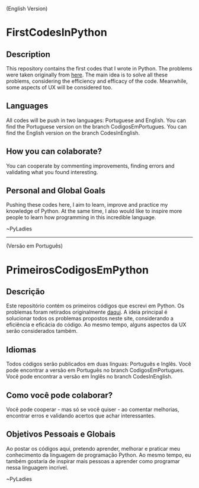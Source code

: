 (English Version)
# FirstCodesInPython

## Description
 This repository contains the first codes that I wrote in Python.
 The problems were taken originally from [here](https://www.ime.usp.br/~macmulti/exercicios/inteiros/index.html).
 The main idea is to solve all these problems, considering the efficiency and efficacy of the code.
 Meanwhile, some aspects of UX will be considered too.
 
## Languages
 All codes will be push in two languages: Portuguese and English.
 You can find the Portuguese version on the branch CodigosEmPortugues.
 You can find the English version on the branch CodesInEnglish.
 
## How you can colaborate?
 You can cooperate by commenting improvements, finding errors and validating what you found interesting.

## Personal and Global Goals
 Pushing these codes here, I aim to learn, improve and practice my knowledge of Python.
 At the same time, I also would like to inspire more people to learn how programming in this incredible language.
 
 ~PyLadies

-----------------------

(Versão em Português)
# PrimeirosCodigosEmPython

## Descrição
 Este repositório contém os primeiros códigos que escrevi em Python.
 Os problemas foram retirados originalmente [daqui](https://www.ime.usp.br/~macmulti/exercicios/inteiros/index.html).
 A ideia principal é solucionar todos os problemas propostos neste site, considerando a eficiência e eficácia do código.
 Ao mesmo tempo, alguns aspectos da UX serão considerados também.
 
## Idiomas
 Todos códigos serão publicados em duas línguas: Português e Inglês.
 Você pode encontrar a versão em Português no branch CodigosEmPortugues.
 Você pode encontrar a versão em Inglês no branch CodesInEnglish.
 
## Como você pode colaborar?
 Você pode cooperar - mas só se você quiser - ao comentar melhorias, encontrar erros e validando acertos que achar interessantes.

## Objetivos Pessoais e Globais
 Ao postar os códigos aqui, pretendo aprender, melhorar e praticar meu conhecimento da linguagem de programação Python.
 Ao mesmo tempo, eu também gostaria de inspirar mais pessoas a aprender como programar nessa linguagem incrível.
 
 ~PyLadies
